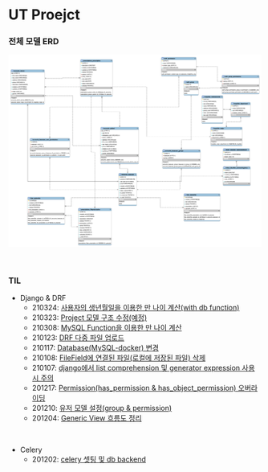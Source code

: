 # UT Proejct

### 전체 모델 ERD

![image-20210126113035638](docs/images/image-20210126113035638.png)



<br>

### TIL

-   Django & DRF
    -   210324: [사용자의 생년월일을 이용한 만 나이 계산(with db function)](docs/210324.md)
    -   210323: [Project 모델 구조 수정(예정)](docs/210323.md)
    -   210308: [MySQL Function을 이용한 만 나이 계산](docs/210308.md)
    -   210123: [DRF 다중 파일 업로드](docs/210123.md)
    -   210117: [Database(MySQL-docker) 변경](docs/210117.md)
    -   210108: [FileField에 연결된 파일(로컬에 저장된 파일) 삭제](docs/210108.md)
    -   210107: [django에서 list comprehension 및 generator expression 사용 시 주의](docs/210107.md)
    -   201217: [Permission(has_permission & has_object_permission) 오버라이딩](docs/201217.md)
    -   201210: [유저 모델 설정(group & permission)](docs/201210.md)
    -   201204: [Generic View 흐름도 정리](docs/201204.md)

<br>

-   Celery
    -   201202: [celery 셋팅 및 db backend](docs/celery_doc.md)

